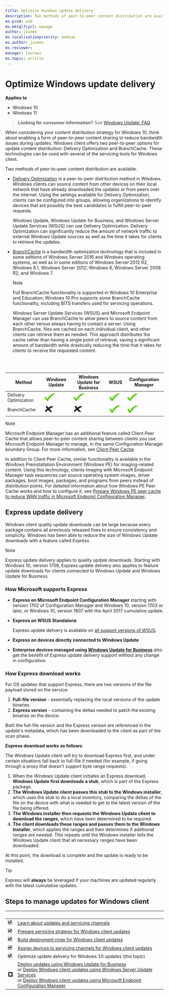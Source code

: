 ```yaml
---
title: Optimize Windows update delivery
description: Two methods of peer-to-peer content distribution are available, Delivery Optimization and BranchCache.
ms.prod: w10
ms.mktglfcycl: manage
author: jaimeo
ms.localizationpriority: medium
ms.author: jaimeo
ms.reviewer: 
manager: laurawi
ms.topic: article
---
```


# Optimize Windows update delivery


**Applies to**

-   Windows 10
-   Windows 11

> **Looking for consumer information?** See [Windows Update: FAQ](https://support.microsoft.com/help/12373/windows-update-faq)

When considering your content distribution strategy for Windows 10, think about enabling a form of peer-to-peer content sharing to reduce bandwidth issues during updates. Windows client offers two peer-to-peer options for update content distribution: Delivery Optimization and BranchCache. These technologies can be used with several of the servicing tools for Windows client.

Two methods of peer-to-peer content distribution are available.

- [Delivery Optimization](waas-delivery-optimization.md) is a peer-to-peer distribution method in Windows. Windows clients can source content from other devices on their local network that have already downloaded the updates or from peers over the internet. Using the settings available for Delivery Optimization, clients can be configured into groups, allowing organizations to identify devices that are possibly the best candidates to fulfill peer-to-peer requests.

    Windows Update, Windows Update for Business, and Windows Server Update Services (WSUS) can use Delivery Optimization. Delivery Optimization can significantly reduce the amount of network traffic to external Windows Update sources as well as the time it takes for clients to retrieve the updates.

- [BranchCache](../update/waas-branchcache.md) is a bandwidth optimization technology that is included in some editions of Windows Server 2016 and Windows operating systems, as well as in some editions of Windows Server 2012 R2, Windows 8.1, Windows Server 2012, Windows 8, Windows Server 2008 R2, and Windows 7.

    >[!NOTE]
    >Full BranchCache functionality is supported in Windows 10 Enterprise and Education; Windows 10 Pro supports some BranchCache functionality, including BITS transfers used for servicing operations.

    Windows Server Update Services (WSUS) and Microsoft Endpoint Manager can use BranchCache to allow peers to source content from each other versus always having to contact a server. Using BranchCache, files are cached on each individual client, and other clients can retrieve them as needed. This approach distributes the cache rather than having a single point of retrieval, saving a significant amount of bandwidth while drastically reducing the time that it takes for clients to receive the requested content.

<br/><br/>

| Method | Windows Update | Windows Update for Business | WSUS | Configuration Manager |
| --- | --- | --- | --- | --- |
| Delivery Optimization | ![yes.](images/checkmark.png) | ![yes](images/checkmark.png) | ![yes](images/checkmark.png) | ![yes](images/checkmark.png) |
| BranchCache | ![no.](images/crossmark.png) | ![no](images/crossmark.png) |![yes](images/checkmark.png) | ![yes](images/checkmark.png) |

> [!NOTE]
> Microsoft Endpoint Manager has an additional feature called Client Peer Cache that allows peer-to-peer content sharing between clients you use Microsoft Endpoint Manager to manage, in the same Configuration Manager boundary Group. For more information, see [Client Peer Cache](/configmgr/core/plan-design/hierarchy/client-peer-cache).
>
> In addition to Client Peer Cache, similar functionality is available in the Windows Preinstallation Environment (Windows PE) for imaging-related content. Using this technology, clients imaging with Microsoft Endpoint Manager task sequences can source operating system images, driver packages, boot images, packages, and programs from peers instead of distribution points. For detailed information about how Windows PE Peer Cache works and how to configure it, see [Prepare Windows PE peer cache to reduce WAN traffic in Microsoft Endpoint Configuration Manager](/configmgr/osd/get-started/prepare-windows-pe-peer-cache-to-reduce-wan-traffic).

## Express update delivery

Windows client quality update downloads can be large because every package contains all previously released fixes to ensure consistency and simplicity. Windows has been able to reduce the size of Windows Update downloads with a feature called Express.

> [!NOTE]
> Express update delivery applies to quality update downloads. Starting with Windows 10, version 1709, Express update delivery also applies to feature update downloads for clients connected to Windows Update and Windows Update for Business.

### How Microsoft supports Express
- **Express on Microsoft Endpoint Configuration Manager** starting with version 1702 of Configuration Manager and Windows 10, version 1703 or later, or Windows 10, version 1607 with the April 2017 cumulative update.
- **Express on WSUS Standalone**

  Express update delivery is available on [all support versions of WSUS](/previous-versions/windows/it-pro/windows-server-2008-R2-and-2008/cc708456(v=ws.10)).
- **Express on devices directly connected to Windows Update**
- **Enterprise devices managed using [Windows Update for Business](../update/waas-manage-updates-wufb.md)** also get the benefit of Express update delivery support without any change in configuration.

### How Express download works

For OS updates that support Express, there are two versions of the file payload stored on the service:
1. **Full-file version** - essentially replacing the local versions of the update binaries.
2. **Express version** - containing the deltas needed to patch the existing binaries on the device.

Both the full-file version and the Express version are referenced in the update's metadata, which has been downloaded to the client as part of the scan phase.

**Express download works as follows:**

The Windows Update client will try to download Express first, and under certain situations fall back to full-file if needed (for example, if going through a proxy that doesn't support byte range requests).

1. When the Windows Update client initiates an Express download, **Windows Update first downloads a stub**, which is part of the Express package.
2. **The Windows Update client passes this stub to the Windows installer**, which uses the stub to do a local inventory, comparing the deltas of the file on the device with what is needed to get to the latest version of the file being offered.
3. **The Windows installer then requests the Windows Update client to download the ranges**, which have been determined to be required.
4. **The client downloads these ranges and passes them to the Windows Installer**, which applies the ranges and then determines if additional ranges are needed. This repeats until the Windows installer tells the Windows Update client that all necessary ranges have been downloaded.

At this point, the download is complete and the update is ready to be installed.

> [!TIP]
> Express will **always** be leveraged if your machines are updated regularly with the latest cumulative updates.

## Steps to manage updates for Windows client

|&nbsp; |&nbsp; |
| --- | --- |
| ![done.](images/checklistdone.png) | [Learn about updates and servicing channels](../update/waas-overview.md) |
| ![done.](images/checklistdone.png) | [Prepare servicing strategy for Windows client updates](../update/waas-servicing-strategy-windows-10-updates.md) |
| ![done.](images/checklistdone.png) | [Build deployment rings for Windows client updates](../update/waas-deployment-rings-windows-10-updates.md) |
| ![done.](images/checklistdone.png) | [Assign devices to servicing channels for Windows client updates](../update/waas-servicing-channels-windows-10-updates.md) |
| ![done.](images/checklistdone.png) | Optimize update delivery for Windows 10 updates (this topic) |
| ![to do.](images/checklistbox.gif) | [Deploy updates using Windows Update for Business](../update/waas-manage-updates-wufb.md)<br/>or [Deploy Windows client updates using Windows Server Update Services](../update/waas-manage-updates-wsus.md)<br/>or [Deploy Windows client updates using Microsoft Endpoint Configuration Manager](/mem/configmgr/osd/deploy-use/manage-windows-as-a-service) |
